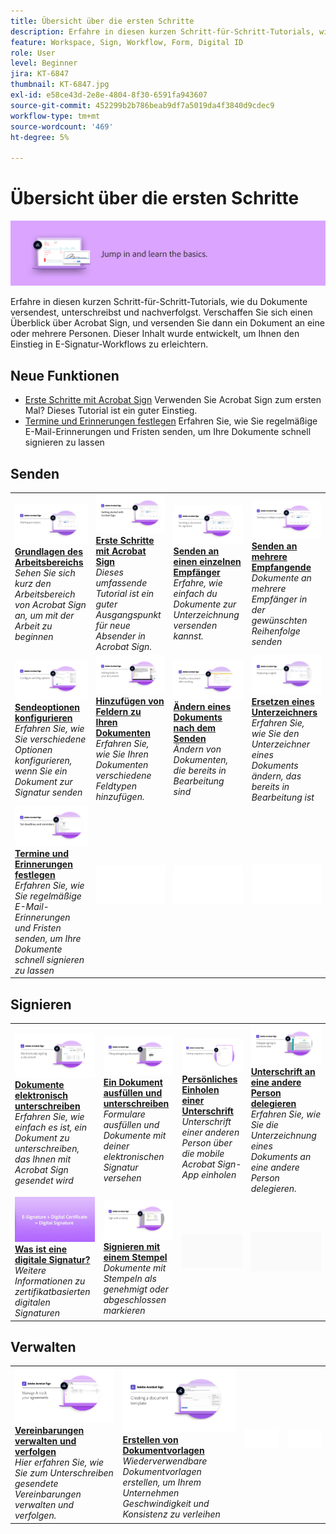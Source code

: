 ```yaml
---
title: Übersicht über die ersten Schritte
description: Erfahre in diesen kurzen Schritt-für-Schritt-Tutorials, wie du Dokumente versendest, unterschreibst und nachverfolgst.
feature: Workspace, Sign, Workflow, Form, Digital ID
role: User
level: Beginner
jira: KT-6847
thumbnail: KT-6847.jpg
exl-id: e58ce43d-2e8e-4804-8f30-6591fa943607
source-git-commit: 452299b2b786beab9df7a5019da4f3840d9cdec9
workflow-type: tm+mt
source-wordcount: '469'
ht-degree: 5%

---
```


# Übersicht über die ersten Schritte

![Bild zu den ersten Schritten in Sign](../assets/Hero-GettingStarted.png)

Erfahre in diesen kurzen Schritt-für-Schritt-Tutorials, wie du Dokumente versendest, unterschreibst und nachverfolgst. Verschaffen Sie sich einen Überblick über Acrobat Sign, und versenden Sie dann ein Dokument an eine oder mehrere Personen. Dieser Inhalt wurde entwickelt, um Ihnen den Einstieg in E-Signatur-Workflows zu erleichtern.

## Neue Funktionen

* [Erste Schritte mit Acrobat Sign](new-sender.md)
Verwenden Sie Acrobat Sign zum ersten Mal? Dieses Tutorial ist ein guter Einstieg.
* [Termine und Erinnerungen festlegen](set-deadlines-reminders.md)
Erfahren Sie, wie Sie regelmäßige E-Mail-Erinnerungen und Fristen senden, um Ihre Dokumente schnell signieren zu lassen

## Senden

<table style="table-layout:fixed">
<tr>
 <td>
    <a href="quick-tour.md">
      <img alt="Grundlagen des Arbeitsbereichs" src="../assets/workspace_1280.png" />
    </a>
    <div>
    <a href="quick-tour.md"><strong>Grundlagen des Arbeitsbereichs</strong></a>
    </div>
    <em>Sehen Sie sich kurz den Arbeitsbereich von Acrobat Sign an, um mit der Arbeit zu beginnen</em>
    <br>
  </td>
  <td>
    <a href="new-sender.md">
      <img alt="Erste Schritte mit Acrobat Sign" src="../assets/gettingstartednew.png" />
    </a>
    <div>
    <a href="new-sender.md"><strong>Erste Schritte mit Acrobat Sign</strong></a>
    </div>
    <em>Dieses umfassende Tutorial ist ein guter Ausgangspunkt für neue Absender in Acrobat Sign.</em>
    <br>
  </td>
  <td>
    <a href="send-to-single-recipient.md">
      <img alt="Senden an einen einzelnen Empfänger" src="../assets/Send-to-single-recipient.png" />
    </a>
    <div>
    <a href="send-to-single-recipient.md"><strong>Senden an einen einzelnen Empfänger</strong></a>
    </div>
    <em>Erfahre, wie einfach du Dokumente zur Unterzeichnung versenden kannst.</em>
    <br>
  </td>
  <td>
    <a href="send-to-multiple-recipients.md">
      <img alt="Senden an mehrere Empfangende" src="../assets/Sending-to-multiple-recipients.png" />
    </a>
    <div>
    <a href="send-to-multiple-recipients.md"><strong>Senden an mehrere Empfangende</strong></a>
    </div>
    <em>Dokumente an mehrere Empfänger in der gewünschten Reihenfolge senden</em>
    <br>
  </td>
</tr>
<tr>
  <td>
    <a href="sending-options.md">
      <img alt="Sendeoptionen konfigurieren" src="../assets/Sendingoptions.png" />
    </a>
    <div>
    <a href="sending-options.md"><strong>Sendeoptionen konfigurieren</strong></a>
    </div>
    <em>Erfahren Sie, wie Sie verschiedene Optionen konfigurieren, wenn Sie ein Dokument zur Signatur senden</em>
    <br>
  </td>
  <td>
    <a href="adding-fields.md">
      <img alt="Hinzufügen von Feldern zu Ihren Dokumenten" src="../assets/AddingFields.png" />
    </a>
    <div>
    <a href="adding-fields.md"><strong>Hinzufügen von Feldern zu Ihren Dokumenten</strong></a>
    </div>
    <em>Erfahren Sie, wie Sie Ihren Dokumenten verschiedene Feldtypen hinzufügen.</em>
    <br>
  </td>
  <td>
    <a href="modify-in-flight.md">
      <img alt="Ändern eines Dokuments nach dem Senden" src="../assets/Modifying-sending.png" />
    </a>
    <div>
    <a href="modify-in-flight.md"><strong>Ändern eines Dokuments nach dem Senden</strong></a>
    </div>
    <em>Ändern von Dokumenten, die bereits in Bearbeitung sind</em>
    <br>
  </td>
  <td>
    <a href="replace-signer.md">
      <img alt="Ersetzen eines Unterzeichners" src="../assets/replace-signer.png" />
    </a>
    <div>
    <a href="replace-signer.md"><strong>Ersetzen eines Unterzeichners</strong></a>
    </div>
    <em>Erfahren Sie, wie Sie den Unterzeichner eines Dokuments ändern, das bereits in Bearbeitung ist</em>
     <br>
  </td>
</tr>
<tr>
  <td>
      <a href="set-deadlines-reminders.md">
        <img alt="Termine und Erinnerungen festlegen" src="../assets/Reminders.png" />
      </a>
      <div>
      <a href="set-deadlines-reminders.md"><strong>Termine und Erinnerungen festlegen</strong></a>
      </div>
      <em>Erfahren Sie, wie Sie regelmäßige E-Mail-Erinnerungen und Fristen senden, um Ihre Dokumente schnell signieren zu lassen</em>
      <br>
    </td> 
  <td>
      <img alt="Spacer" src="../assets/Whitespacer.png" />
      <div>
      <br>
    </td>
    <td>
      <img alt="Spacer" src="../assets/Whitespacer.png" />
      <div>
      <br>
    </td>
    <td>
      <img alt="Spacer" src="../assets/Whitespacer.png" />
      <div>
      <br>
    </td>
</tr>
</table>

## Signieren

<table style="table-layout:fixed">
<tr>
  <td>
    <a href="electronically-sign-a-document.md">
      <img alt="Dokumente elektronisch unterschreiben" src="../assets/Electronically-sign.png" />
    </a>
    <div>
    <a href="electronically-sign-a-document.md"><strong>Dokumente elektronisch unterschreiben</strong></a>
    </div>
    <em>Erfahren Sie, wie einfach es ist, ein Dokument zu unterschreiben, das Ihnen mit Acrobat Sign gesendet wird</em>
    <br>
  </td>
  <td>
    <a href="fill-and-sign.md">
      <img alt="Ein Dokument ausfüllen und unterschreiben" src="../assets/FillandSign.png" />
    </a>
    <div>
    <a href="fill-and-sign.md"><strong>Ein Dokument ausfüllen und unterschreiben</strong></a>
    </div>
    <em>Formulare ausfüllen und Dokumente mit deiner elektronischen Signatur versehen</em>
    <br>
  </td>
  <td>
    <a href="sign-in-person.md">
      <img alt="Persönliches Einholen einer Unterschrift" src="../assets/In-person.png" />
    </a>
    <div>
    <a href="sign-in-person.md"><strong>Persönliches Einholen einer Unterschrift</strong></a>
    </div>
    <em>Unterschrift einer anderen Person über die mobile Acrobat Sign-App einholen</em>
    <br>
  </td>
  <td>
    <a href="delegate-signing.md">
      <img alt="Unterschrift an eine andere Person delegieren" src="../assets/Delegatesigning.png" />
    </a>
    <div>
    <a href="delegate-signing.md"><strong>Unterschrift an eine andere Person delegieren</strong></a>
    </div>
    <em>Erfahren Sie, wie Sie die Unterzeichnung eines Dokuments an eine andere Person delegieren.</em>
    <br>
  </td>
</tr>
<tr>
  <td>
    <a href="sign-with-a-digital-signature.md">
      <img alt="Was ist eine digitale Signatur?" src="../assets/Whatisdigsig_1280.jpg" />
    </a>
    <div>
    <a href="sign-with-a-digital-signature.md"><strong>Was ist eine digitale Signatur?</strong></a>
    </div>
    <em>Weitere Informationen zu zertifikatbasierten digitalen Signaturen</em>
    <br>
  </td>
  <td>
    <a href="sign-with-a-stamp.md">
      <img alt="Signieren mit einem Stempel" src="../assets/Stamp.png" />
    </a>
    <div>
    <a href="sign-with-a-stamp.md"><strong>Signieren mit einem Stempel</strong></a>
    </div>
    <em>Dokumente mit Stempeln als genehmigt oder abgeschlossen markieren</em>
     <br>
  </td> 
 <td>
    <img alt="Spacer" src="../assets/Grayspacer.png" />
    <div>
    <br>
  </td>
  <td>
    <img alt="Spacer" src="../assets/Grayspacer.png" />
    <div>
    <br>
  </td>
</tr>  
</table>

## Verwalten

<table style="table-layout:fixed">
<tr>
  <td>
    <a href="manage-and-track.md">
      <img alt="Vereinbarungen verwalten und verfolgen" src="../assets/Manage_1280.png" />
    </a>
    <div>
    <a href="manage-and-track.md"><strong>Vereinbarungen verwalten und verfolgen</strong></a>
    </div>
    <em>Hier erfahren Sie, wie Sie zum Unterschreiben gesendete Vereinbarungen verwalten und verfolgen.</em>
    <br>
  </td>
  <td>
    <a href="../sign-advanced-users/create-a-template.md">
      <img alt="Erstellen von Dokumentvorlagen" src="../assets/Template.png" />
    </a>
    <div>
    <a href="../sign-advanced-users/create-a-template.md"><strong>Erstellen von Dokumentvorlagen</strong></a>
    </div>
    <em>Wiederverwendbare Dokumentvorlagen erstellen, um Ihrem Unternehmen Geschwindigkeit und Konsistenz zu verleihen</em>
    <br>
  </td>
  <td>
    <img alt="Spacer" src="../assets/Whitespacer.png" />
    <div>
    <br>
  </td>
  <td>
    <img alt="Spacer" src="../assets/Whitespacer.png" />
    <div>
    <br>
  </td>
</tr>
</table>
